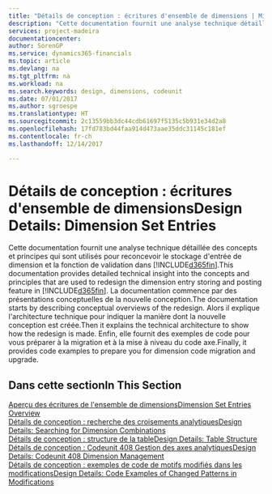 ```yaml
---
title: "Détails de conception : écritures d'ensemble de dimensions | Microsoft Docs"
description: "Cette documentation fournit une analyse technique détaillée des concepts et principes qui sont utilisés pour reconcevoir la fonction de stockage et de validation d'écritures de dimension."
services: project-madeira
documentationcenter: 
author: SorenGP
ms.service: dynamics365-financials
ms.topic: article
ms.devlang: na
ms.tgt_pltfrm: na
ms.workload: na
ms.search.keywords: design, dimensions, codeunit
ms.date: 07/01/2017
ms.author: sgroespe
ms.translationtype: HT
ms.sourcegitcommit: 2c13559bb3dc44cdb61697f5135c5b931e34d2a8
ms.openlocfilehash: 17fd783bd44faa914d473aae35ddc31145c181ef
ms.contentlocale: fr-ch
ms.lasthandoff: 12/14/2017

---
```

# <a name="design-details-dimension-set-entries"></a><span data-ttu-id="1dfa9-103">Détails de conception : écritures d'ensemble de dimensions</span><span class="sxs-lookup"><span data-stu-id="1dfa9-103">Design Details: Dimension Set Entries</span></span>
<span data-ttu-id="1dfa9-104">Cette documentation fournit une analyse technique détaillée des concepts et principes qui sont utilisés pour reconcevoir le stockage d'entrée de dimension et la fonction de validation dans [!INCLUDE[d365fin](includes/d365fin_md.md)].</span><span class="sxs-lookup"><span data-stu-id="1dfa9-104">This documentation provides detailed technical insight into the concepts and principles that are used to redesign the dimension entry storing and posting feature in [!INCLUDE[d365fin](includes/d365fin_md.md)].</span></span> <span data-ttu-id="1dfa9-105">La documentation commence par des présentations conceptuelles de la nouvelle conception.</span><span class="sxs-lookup"><span data-stu-id="1dfa9-105">The documentation starts by describing conceptual overviews of the redesign.</span></span> <span data-ttu-id="1dfa9-106">Alors il explique l'architecture technique pour indiquer la manière dont la nouvelle conception est créée.</span><span class="sxs-lookup"><span data-stu-id="1dfa9-106">Then it explains the technical architecture to show how the redesign is made.</span></span> <span data-ttu-id="1dfa9-107">Enfin, elle fournit des exemples de code pour vous préparer à la migration et à la mise à niveau du code axe.</span><span class="sxs-lookup"><span data-stu-id="1dfa9-107">Finally, it provides code examples to prepare you for dimension code migration and upgrade.</span></span>  

## <a name="in-this-section"></a><span data-ttu-id="1dfa9-108">Dans cette section</span><span class="sxs-lookup"><span data-stu-id="1dfa9-108">In This Section</span></span>  
[<span data-ttu-id="1dfa9-109">Aperçu des écritures de l'ensemble de dimensions</span><span class="sxs-lookup"><span data-stu-id="1dfa9-109">Dimension Set Entries Overview</span></span>](design-details-dimension-set-entries-overview.md)  
[<span data-ttu-id="1dfa9-110">Détails de conception : recherche des croisements analytiques</span><span class="sxs-lookup"><span data-stu-id="1dfa9-110">Design Details: Searching for Dimension Combinations</span></span>](design-details-searching-for-dimension-combinations.md)  
[<span data-ttu-id="1dfa9-111">Détails de conception : structure de la table</span><span class="sxs-lookup"><span data-stu-id="1dfa9-111">Design Details: Table Structure</span></span>](design-details-table-structure.md)  
[<span data-ttu-id="1dfa9-112">Détails de conception : Codeunit 408 Gestion des axes analytiques</span><span class="sxs-lookup"><span data-stu-id="1dfa9-112">Design Details: Codeunit 408 Dimension Management</span></span>](design-details-codeunit-408-dimension-management.md)  
[<span data-ttu-id="1dfa9-113">Détails de conception : exemples de code de motifs modifiés dans les modifications</span><span class="sxs-lookup"><span data-stu-id="1dfa9-113">Design Details: Code Examples of Changed Patterns in Modifications</span></span>](design-details-code-examples-of-changed-patterns-in-modifications.md)

